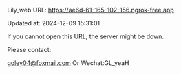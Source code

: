 Lily_web URL: https://ae6d-61-165-102-156.ngrok-free.app

Updated at: 2024-12-09 15:31:01

If you cannot open this URL, the server might be down.

Please contact: 

goley04@foxmail.com Or Wechat:GL_yeaH